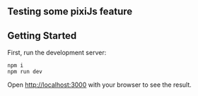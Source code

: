 ## Testing some pixiJs feature

## Getting Started

First, run the development server:

```
npm i
npm run dev
```

Open [http://localhost:3000](http://localhost:3000) with your browser to see the result.
